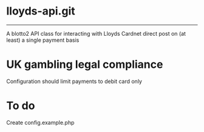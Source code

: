# lloyds-api.git
----------------

A blotto2 API class for interacting with Lloyds Cardnet direct post on (at least) a single payment basis

# UK gambling legal compliance

Configuration should limit payments to debit card only


# To do

Create config.example.php

